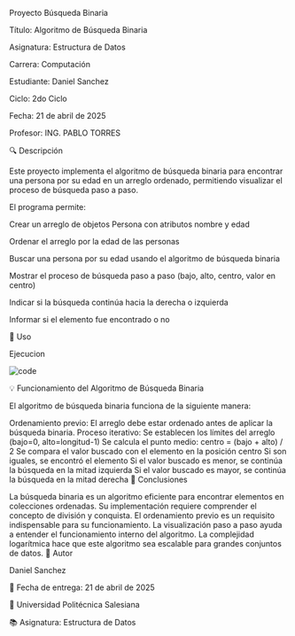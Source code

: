 
Proyecto Búsqueda Binaria

Título: Algoritmo de Búsqueda Binaria


Asignatura: Estructura de Datos


Carrera: Computación


Estudiante: Daniel Sanchez


Ciclo: 2do Ciclo


Fecha: 21 de abril de 2025


Profesor: ING. PABLO TORRES


🔍 Descripción


Este proyecto implementa el algoritmo de búsqueda binaria para encontrar una persona por su edad en un arreglo ordenado, permitiendo visualizar el proceso de búsqueda paso a paso.


El programa permite:


Crear un arreglo de objetos Persona con atributos nombre y edad

Ordenar el arreglo por la edad de las personas

Buscar una persona por su edad usando el algoritmo de búsqueda binaria

Mostrar el proceso de búsqueda paso a paso (bajo, alto, centro, valor en centro)

Indicar si la búsqueda continúa hacia la derecha o izquierda


Informar si el elemento fue encontrado o no

🚀 Uso

Ejecucion

![code](https://github.com/user-attachments/assets/28babf13-d4b3-4f61-9bf0-76cbbd78a97e)


💡 Funcionamiento del Algoritmo de Búsqueda Binaria

El algoritmo de búsqueda binaria funciona de la siguiente manera:

Ordenamiento previo: El arreglo debe estar ordenado antes de aplicar la búsqueda binaria.
Proceso iterativo:
Se establecen los límites del arreglo (bajo=0, alto=longitud-1)
Se calcula el punto medio: centro = (bajo + alto) / 2
Se compara el valor buscado con el elemento en la posición centro
Si son iguales, se encontró el elemento
Si el valor buscado es menor, se continúa la búsqueda en la mitad izquierda
Si el valor buscado es mayor, se continúa la búsqueda en la mitad derecha
📝 Conclusiones

La búsqueda binaria es un algoritmo eficiente para encontrar elementos en colecciones ordenadas.
Su implementación requiere comprender el concepto de división y conquista.
El ordenamiento previo es un requisito indispensable para su funcionamiento.
La visualización paso a paso ayuda a entender el funcionamiento interno del algoritmo.
La complejidad logarítmica hace que este algoritmo sea escalable para grandes conjuntos de datos.
👤 Autor

Daniel Sanchez

📅 Fecha de entrega: 21 de abril de 2025

🏫 Universidad Politécnica Salesiana

📚 Asignatura: Estructura de Datos



